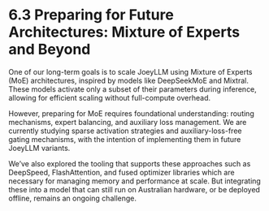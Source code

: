 # 6.3 Preparing for Future Architectures: Mixture of Experts and Beyond

One of our long-term goals is to scale JoeyLLM using Mixture of Experts (MoE) architectures, inspired by models like DeepSeekMoE and Mixtral. These models activate only a subset of their parameters during inference, allowing for efficient scaling without full-compute overhead.

However, preparing for MoE requires foundational understanding: routing mechanisms, expert balancing, and auxiliary loss management. We are currently studying sparse activation strategies and auxiliary-loss-free gating mechanisms, with the intention of implementing them in future JoeyLLM variants.

We’ve also explored the tooling that supports these approaches such as DeepSpeed, FlashAttention, and fused optimizer libraries which are necessary for managing memory and performance at scale. But integrating these into a model that can still run on Australian hardware, or be deployed offline, remains an ongoing challenge.
